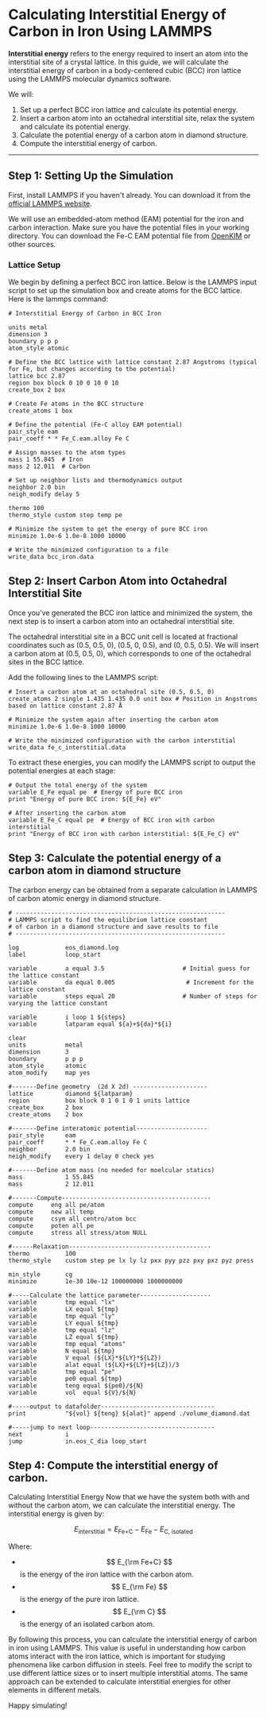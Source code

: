 # Calculating Interstitial Energy of Carbon in Iron Using LAMMPS

**Interstitial energy** refers to the energy required to insert an atom into the interstitial site of a crystal lattice. In this guide, we will calculate the interstitial energy of carbon in a body-centered cubic (BCC) iron lattice using the LAMMPS molecular dynamics software.

We will:
1. Set up a perfect BCC iron lattice and calculate its potential energy.
2. Insert a carbon atom into an octahedral interstitial site, relax the system and calculate its potential energy.
3. Calculate the potential energy of a carbon atom in diamond structure.
4. Compute the interstitial energy of carbon.

---

## Step 1: Setting Up the Simulation

First, install LAMMPS if you haven't already. You can download it from the [official LAMMPS website](https://www.lammps.org).

We will use an embedded-atom method (EAM) potential for the iron and carbon interaction. Make sure you have the potential files in your working directory. You can download the Fe-C EAM potential file from [OpenKIM](https://openkim.org) or other sources.

### Lattice Setup

We begin by defining a perfect BCC iron lattice. Below is the LAMMPS input script to set up the simulation box and create atoms for the BCC lattice. Here is the lammps command:

```
# Interstitial Energy of Carbon in BCC Iron

units metal
dimension 3
boundary p p p
atom_style atomic

# Define the BCC lattice with lattice constant 2.87 Angstroms (typical for Fe, but changes according to the potential)
lattice bcc 2.87
region box block 0 10 0 10 0 10
create_box 2 box

# Create Fe atoms in the BCC structure
create_atoms 1 box

# Define the potential (Fe-C alloy EAM potential)
pair_style eam
pair_coeff * * Fe_C.eam.alloy Fe C

# Assign masses to the atom types
mass 1 55.845  # Iron
mass 2 12.011  # Carbon

# Set up neighbor lists and thermodynamics output
neighbor 2.0 bin
neigh_modify delay 5

thermo 100
thermo_style custom step temp pe

# Minimize the system to get the energy of pure BCC iron
minimize 1.0e-6 1.0e-8 1000 10000

# Write the minimized configuration to a file
write_data bcc_iron.data

```

## Step 2: Insert Carbon Atom into Octahedral Interstitial Site

Once you’ve generated the BCC iron lattice and minimized the system, the next step is to insert a carbon atom into an octahedral interstitial site.

The octahedral interstitial site in a BCC unit cell is located at fractional coordinates such as (0.5, 0.5, 0), (0.5, 0, 0.5), and (0, 0.5, 0.5). We will insert a carbon atom at (0.5, 0.5, 0), which corresponds to one of the octahedral sites in the BCC lattice.

Add the following lines to the LAMMPS script:

```
# Insert a carbon atom at an octahedral site (0.5, 0.5, 0)
create_atoms 2 single 1.435 1.435 0.0 unit box # Position in Angstroms based on lattice constant 2.87 Å

# Minimize the system again after inserting the carbon atom
minimize 1.0e-6 1.0e-8 1000 10000

# Write the minimized configuration with the carbon interstitial
write_data fe_c_interstitial.data
```

To extract these energies, you can modify the LAMMPS script to output the potential energies at each stage:
```
# Output the total energy of the system
variable E_Fe equal pe  # Energy of pure BCC iron
print "Energy of pure BCC iron: ${E_Fe} eV"

# After inserting the carbon atom
variable E_Fe_C equal pe  # Energy of BCC iron with carbon interstitial
print "Energy of BCC iron with carbon interstitial: ${E_Fe_C} eV"
```

## Step 3: Calculate the potential energy of a carbon atom in diamond structure

The carbon energy can be obtained from a separate calculation in LAMMPS of carbon atomic energy in diamond structure. 

```
# -----------------------------------------------------------
# LAMMPS script to find the equilibrium lattice constant
# of carbon in a diamond structure and save results to file
# -----------------------------------------------------------

log             eos_diamond.log           
label           loop_start

variable        a equal 3.5                      # Initial guess for the lattice constant
variable        da equal 0.005                    # Increment for the lattice constant
variable        steps equal 20                   # Number of steps for varying the lattice constant

variable        i loop 1 ${steps}
variable        latparam equal ${a}+${da}*${i}

clear
units           metal
dimension       3
boundary        p p p
atom_style      atomic
atom_modify     map yes

#-------Define geometry  (2d X 2d) ---------------------
lattice         diamond ${latparam}
region          box block 0 1 0 1 0 1 units lattice
create_box      2 box
create_atoms    2 box

#-------Define interatomic potential--------------------
pair_style      eam
pair_coeff      * * Fe_C.eam.alloy Fe C
neighbor        2.0 bin
neigh_modify    every 1 delay 0 check yes

#-------Define atom mass (no needed for moelcular statics) 
mass            1 55.845
mass            2 12.011

#-------Compute------------------------------------------
compute 	eng all pe/atom
compute 	new all temp
compute 	csym all centro/atom bcc
compute 	poten all pe
compute 	stress all stress/atom NULL

#------Relaxation----------------------------------------
thermo          100
thermo_style    custom step pe lx ly lz pxx pyy pzz pxy pxz pyz press

min_style       cg
minimize        1e-30 10e-12 100000000 1000000000

#-----Calculate the lattice parameter--------------------
variable        tmp equal "lx"
variable        LX equal ${tmp}
variable        tmp equal "ly"
variable        LY equal ${tmp}
variable        tmp equal "lz"
variable        LZ equal ${tmp}
variable        tmp equal "atoms"
variable        N equal ${tmp}
variable        V equal (${LX}*${LY}*${LZ})
variable        alat equal (${LX}+${LY}+${LZ})/3
variable        tmp equal "pe"
variable        pe0 equal ${tmp}
variable        teng equal ${pe0}/${N}
variable        vol  equal ${V}/${N}

#-----output to datafolder-------------------------------- 
print           "${vol} ${teng} ${alat}" append ./volume_diamond.dat

#-----jump to next loop-----------------------------------
next            i
jump            in.eos_C_dia loop_start
```

## Step 4: Compute the interstitial energy of carbon.

Calculating Interstitial Energy
Now that we have the system both with and without the carbon atom, we can calculate the interstitial energy.
The interstitial energy is given by:

$$ E_{\text{interstitial}} = E_{\text{Fe+C}} - E_{\text{Fe}} - E_{\text{C, isolated}} $$

Where:
- $$ E_{\rm Fe+C} $$ is the energy of the iron lattice with the carbon atom.
- $$ E_{\rm Fe} $$ is the energy of the pure iron lattice.
- $$ E_{\rm C} $$ is the energy of an isolated carbon atom.

By following this process, you can calculate the interstitial energy of carbon in iron using LAMMPS. This value is useful in understanding how carbon atoms interact with the iron lattice, which is important for studying phenomena like carbon diffusion in steels.
Feel free to modify the script to use different lattice sizes or to insert multiple interstitial atoms. The same approach can be extended to calculate interstitial energies for other elements in different metals.

Happy simulating!

